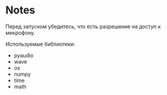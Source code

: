 # Notes
Перед запуском убедитесь, что есть разрешение на доступ к микрофону.

Используемые библиотеки:
- pyaudio
- wave
- os
- numpy
- time
- math
